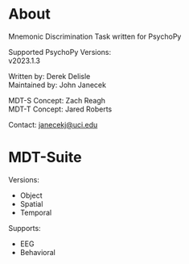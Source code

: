 # About
Mnemonic Discrimination Task written for PsychoPy

Supported PsychoPy Versions:<br/>
v2023.1.3

Written by: Derek Delisle<br/>
Maintained by: John Janecek

MDT-S Concept: Zach Reagh<br/>
MDT-T Concept: Jared Roberts

Contact: janecekj@uci.edu

# MDT-Suite
Versions:
* Object
* Spatial
* Temporal

Supports:
* EEG
* Behavioral 

